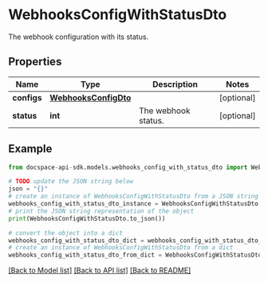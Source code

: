 # WebhooksConfigWithStatusDto
The webhook configuration with its status.

## Properties

Name | Type | Description | Notes
------------ | ------------- | ------------- | -------------
**configs** | [**WebhooksConfigDto**](WebhooksConfigDto.md) |  | [optional] 
**status** | **int** | The webhook status. | [optional] 

## Example

```python
from docspace-api-sdk.models.webhooks_config_with_status_dto import WebhooksConfigWithStatusDto

# TODO update the JSON string below
json = "{}"
# create an instance of WebhooksConfigWithStatusDto from a JSON string
webhooks_config_with_status_dto_instance = WebhooksConfigWithStatusDto.from_json(json)
# print the JSON string representation of the object
print(WebhooksConfigWithStatusDto.to_json())

# convert the object into a dict
webhooks_config_with_status_dto_dict = webhooks_config_with_status_dto_instance.to_dict()
# create an instance of WebhooksConfigWithStatusDto from a dict
webhooks_config_with_status_dto_from_dict = WebhooksConfigWithStatusDto.from_dict(webhooks_config_with_status_dto_dict)
```
[[Back to Model list]](../README.md#documentation-for-models) [[Back to API list]](../README.md#documentation-for-api-endpoints) [[Back to README]](../README.md)


